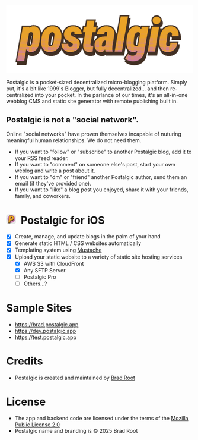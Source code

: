 ![Postalgic](/postalgic-logo.png?raw=true)

Postalgic is a pocket-sized decentralized micro-blogging platform. Simply put, it's a bit like 1999's Blogger, but fully decentralized... and then re-centralized into your pocket. In the parlance of our times, it's an all-in-one webblog CMS and static site generator with remote publishing built in.

## Postalgic is not a "social network".

Online "social networks" have proven themselves incapable of nuturing meaningful human relationships. We do not need them.

- If you want to "follow" or "subscribe" to another Postalgic blog, add it to your RSS feed reader.
- If you want to "comment" on someone else's post, start your own weblog and write a post about it.
- If you want to "dm" or "friend" another Postalgic author, send them an email (if they've provided one).
- If you want to "like" a blog post you enjoyed, share it with your friends, family, and coworkers.

# <img src="/postalgic-icon.png?raw=true" alt="Postalgic App Icon" width="26" height="26">&nbsp;&nbsp;Postalgic for iOS

- [x] Create, manage, and update blogs in the palm of your hand
- [x] Generate static HTML / CSS websites automatically
- [x] Templating system using [Mustache](https://mustache.github.io)
- [x] Upload your static website to a variety of static site hosting services
  - [x] AWS S3 with CloudFront
  - [x] Any SFTP Server
  - [ ] Postalgic Pro
  - [ ] Others...?

# Sample Sites
- https://brad.postalgic.app
- https://dev.postalgic.app
- https://test.postalgic.app

# Credits
- Postalgic is created and maintained by [Brad Root](https://github.com/amiantos)

# License
- The app and backend code are licensed under the terms of the [Mozilla Public License 2.0](https://www.mozilla.org/en-US/MPL/2.0/)
- Postalgic name and branding is &copy; 2025 Brad Root
